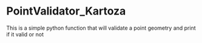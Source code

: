 # PointValidator_Kartoza
This is a simple python function that will validate a point geometry and print if it valid or not
